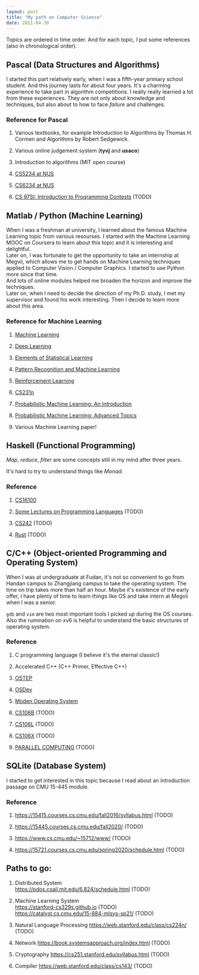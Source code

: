 ```yaml
---
layout: post
title: "My path on Computer Science"
date: 2021-04-30
---
```


Topics are ordered in time order. And for each topic, I put some references (also in chronological order).

## Pascal (Data Structures and Algorithms)

I started this part relatively early, when I was a fifth-year primary school student. And this journey lasts for about four years. It's a charming experience to take part in algorithm competitions. I really really learned a lot from these experiences. They are not only about knowledge and techniques, but also about to how to face _failure_ and challenges.

### Reference for Pascal

1. Various textbooks, for example Introduction to Algorithms by Thomas H. Cormen and Algorithms by Robert Sedgewick.

2. Various online judgement system (**tyvj** and **usaco**)

3. Introduction to algorithms (MIT open course)

4. [CS5234 at NUS](https://www.comp.nus.edu.sg/~gilbert/CS5234/)

5. [CS6234 at NUS](https://www.comp.nus.edu.sg/~cs6234/2009/)

6. [CS 97SI: Introduction to Programming Contests](https://web.stanford.edu/class/cs97si/) (TODO)

## Matlab / Python (Machine Learning)

When I was a freshman at university, I learned about the famous Machine Learning topic from various resourses. I started with the Machine Learning MOOC on Coursera to learn about this topic and it is interesting and delightful. <br>
Later on, I was fortunate to get the opportunity to take an internship at Megvii, which allows me to get hands on Machine Learning techniques applied to Computer Vision / Computer Graphics. I started to use Python more since that time. <br>
And lots of online modules helped me broaden the horizon and improve the techniques.  <br>
Later on, when I need to decide the direction of my Ph.D. study, I met my supervisor and found his work interesting. Then I decide to learn more about this area. <br>

### Reference for Machine Learning

1. [Machine Learning](https://www.coursera.org/learn/machine-learning)

2. [Deep Learning](https://www.deeplearningbook.org)

3. [Elements of Statistical Learning](https://hastie.su.domains/Papers/ESLII.pdf)

4. [Pattern Recognition and Machine Learning](https://www.microsoft.com/en-us/research/uploads/prod/2006/01/Bishop-Pattern-Recognition-and-Machine-Learning-2006.pdf)

5. [Reinforcement Learning](https://web.stanford.edu/class/psych209/Readings/SuttonBartoIPRLBook2ndEd.pdf)

6. [CS231n](http://cs231n.stanford.edu)

7. [Probabilistic Machine Learning: An Introduction](https://probml.github.io/pml-book/book1.html)

8. [Probabilistic Machine Learning: Advanced Topics](https://probml.github.io/pml-book/book2.html)

9. Various Machine Learning paper!

## Haskell (Functional Programming)

*Map*, *reduce*, *filter* are some concepts still in my mind after three years.

It's hard to try to understand things like *Monad*.

### Reference

1. [CS16100](http://cmsc-16100.cs.uchicago.edu/2020-autumn/)

2. [Some Lectures on Programming Languages](http://www.cs.tufts.edu/~kfisher/teaching.html) (TODO)

3. [CS242](http://www.cs.tufts.edu/~kfisher/teaching.html) (TODO)

4. [Rust](https://doc.rust-lang.org/book/) (TODO)

## C/C++ (Object-oriented Programming and Operating System)

When I was at undergraduate at Fudan, it's not so convenient to go from Handan campus to Zhangjiang campus to take the operating system. The time on trip takes more than half an hour. Maybe it's existence of the early offer, I have plenty of time to learn things like OS and take intern at Megvii when I was a senior.

`gdb` and `vim` are two most important tools I picked up during the OS courses. Also the rumination on xv6 is helpful to understand the basic structures of operating system.

### Reference

1. C programming language (I believe it's the eternal classic!)

2. Accelerated C++ (C++ Primer, Effective C++)

3. [OSTEP](http://pages.cs.wisc.edu/~remzi/OSTEP/)

4. [OSDev](https://wiki.osdev.org/Main_Page)

5. [Moden Operating System](https://en.wikipedia.org/wiki/Modern_Operating_Systems)

6. [CS106B](https://web.stanford.edu/class/cs106b/) (TODO)

7. [CS106L](https://web.stanford.edu/class/cs106l/) (TODO)

8. [CS106X](https://web.stanford.edu/class/cs106x/) (TODO)

9. [PARALLEL COMPUTING](https://gfxcourses.stanford.edu/cs149/fall21) (TODO)

## SQLite (Database System)

I started to get interested in this topic because I read about an introduction passage on CMU 15-445 module.

### Reference

1. <https://15415.courses.cs.cmu.edu/fall2016/syllabus.html> (TODO)

2. <https://15445.courses.cs.cmu.edu/fall2020/> (TODO)

3. <https://www.cs.cmu.edu/~15712/www/> (TODO)

4. <https://15721.courses.cs.cmu.edu/spring2020/schedule.html> (TODO)

## Paths to go:

1. Distributed System<br>
   https://pdos.csail.mit.edu/6.824/schedule.html (TODO)

2. Machine Learning System<br>
   <https://stanford-cs329s.github.io> (TODO)<br>
   <https://catalyst.cs.cmu.edu/15-884-mlsys-sp21/> (TODO)

3. Natural Language Processing
   <https://web.stanford.edu/class/cs224n/> (TODO)

4. Network
   <https://book.systemsapproach.org/index.html> (TODO)

5. Cryptography
   <https://cs251.stanford.edu/syllabus.html> (TODO)

6. Compiler
   <https://web.stanford.edu/class/cs143/> (TODO)
